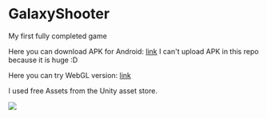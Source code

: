 # GalaxyShooter
My first fully completed game

Here you can download APK for Android: <a href="http://smartprogress.do/site/redirect/?url=https%3A%2F%2Fdrive.google.com%2Fopen%3Fid%3D1CqKehYQ0xwJnYVqEY_JE3CUubJ6g_JiO" target="_blank">link</a>
I can't upload APK in this repo because it is huge :D

Here you can try WebGL version: <a href="http://smartprogress.do/site/redirect/?url=http%3A%2F%2Fgamedevjon.com%2Fgamehost%2Fgames%2FSS_webGL_3-1536052689-973047466%2FSS_webGL_3%2F" target="_blank">link</a>

I used free Assets from the Unity asset store.

<image src="https://smartprogress.do/uploadImages/001218537.jpg">
